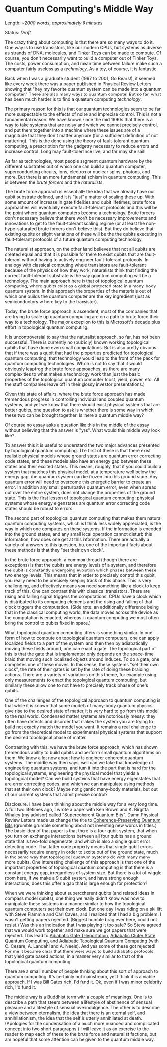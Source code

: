 # Quantum Computing's Middle Way

Length: *~2000 words, approximately 8 minutes*

Status: *Draft*

The crazy thing about computing is that there are so many ways to do it.
One way is to use transistors, like our modern CPUs, but systems as diverse 
as strands of DNA, molecules, and 
[Tinker Toys](http://ix.cs.uoregon.edu/~michaelh/110/ttoy/ttoy.html)
can be made to compute.  Of course, you don't necessarily want to build a 
computer out of Tinker Toys. The costs, power consumption, and mean time between
failure make such a computer fairly useless as a *technology*.  As a toy, 
of course, it is fantastic.

Back when I was a graduate student (1997 to 2001, Go Bears!), it seemed
like every week there was a paper published in Physical Review Letters showing
that "hey my favorite quantum system can be made into a quantum computer."
There are also many ways to quantum compute!  But so far, what has been
much harder is to find a quantum computing *technology*.

The primary reason for this is that our quantum technologies seem to
be far more suspectable to the effects of noise and imprecise control.
This is not a fundamental reason.  We have known since the mid 1990s that
there is a way to take systems that are noisy and which we cannot precisely
control, and put them together into a machine where these issues are of
a magnitude that they don't matter anymore (for a sufficient definition of
not mattering).  This is the done using the theory of fault-tolerant 
quantum computing, a prescription for the gadgetry necessary to reduce 
errors and increase control.  Long may fault-tolerance live, and
far may she sail!

As far as technologies, most people segment quantum hardware by the different 
substrates out of which one can build a quantum computer, superconducting 
circuits, ions, electron or nuclear spins, photons, and more.  But there is an 
more  fundamental schism in quantum computing.  This is between the 
*brute forcers* and the *naturalists*.

The brute force approach is essentially the idea that we already have our
qubit substrate defined, and it is "just" a matter of scaling these up.
With some amount of increase in gate fidelities and qubit lifetimes, brute
force approaches will eventually execute fault-tolerant protocols and this
will be the point where quantum computers become a technology.  Brute 
forcers don't necessary believe that there won't be necessary improvements 
and innovations to get to the fault-tolerant scaling regime (or at least 
the non-hype-saturated brute forcers don't believe this).  But they do believe 
that existing qubits or slight variations of these will be the the 
qubits executing in fault-tolerant protocols of a future quantum 
computing technology.

The naturalist approach, on the other hand believes that not all qubits 
are created equal and that it is possible for there to exist qubits 
that are fault-tolerant without having to actively engineer 
fault-tolerant protocols.  In analogy with classical computing 
where transistors are fault-tolerant because of the physics of how 
they work, naturalists think that finding the correct fault-tolerant 
substrate is the way quantum computing will be a technology. The main 
approach here is that of topological quantum computing, where qubits
exist as a global protected state in a many-body quantum system. In 
this approach the properties of the materials out of which one builds 
the quantum computer are the key ingredient (just as semiconductors w
here key to the transistor).

Today, the brute force approach is ascendent, most of the companies that
are trying to scale up quantum computing are on a path to brute force
their way to a technology.  The major exception to this is Microsoft's
decade plus effort in topological quantum computing.  

It is uncontroversial to say that the naturalist approach, so far, 
has not been successful.  There is currently no (publicly) known 
working topological qubits that have done even small computations.
But is also pretty obvious that if there was a qubit that had the 
properties predicted for topological quantum computing, that 
technology would leap to the front of the pack for quantum computing 
technologies.  Which is not to say that it would  obviously leapfrog 
the brute force approaches, as there are many complexities to what 
makes a technology work than just the basic properties of the 
topological quantum computer (cost, yield, power, etc.  All the stuff 
companies leave off in their glossy investor presentations.)

Given this state of affairs, where the brute force approach has 
made tremendous progress in controlling individual and coupled quantum 
systems, and yet we know that there should exist physical systems that 
are better qubits, one question to ask is whether there is some way in 
which these two can be brought together.  Is there a quantum middle way?  

Of course no essay asks a question like this in the middle of the essay
without believing that the answer is "yes".  What would this middle
way look like?

To answer this it is useful to understand the two major advances 
presented by topological quantum computing. The first of these is that
there exist realistic physical models whose ground states are quantum 
error correcting code states, and these models also have an energy gap 
between these states and their excited  states. This means, roughly, 
that if you could build a system that matches this physical model, 
at a temperature well below the energy gap, the  quantum system can
be frozen into this ground state. Any quantum error will need to 
overcome this energetic barrier to create an error. In  addition 
any small perturbative quantum error, even when spread out 
over the entire system, does not change the properties of the ground 
state.  This is the first lesson of topological quantum computing:
physical systems whose energy eigenstates are quantum error correcting
code states should be robust to errors.

The second part of topological quantum computing that makes them
natural quantum computing systems, which is I think less widely 
appreciated, is the way in which one computes on these systems.
If the information is encoded into the ground states, and any small
local operation cannot disturb this information, how does one get
at this information.  There are actually a variety of answers to 
this question, but one of the important facts about these methods is
that they "set their own clock".

In the brute force approach, a common thread (though there are exceptions)
is that the qubits are energy levels of a system, and therefore the
qubit is constantly undergoing evolution which phases between
these two energy levels.  This means that in order to precisely control
this qubit, you really need to be precisely keeping track of this
phase.  This is very challenging, and effectively means you need 
something like a clock to keep track of this.  One can contrast
this with classical transistors.  There are rising and falling signal 
triggers the computations. CPUs have a clock which is distributed 
to its computing elements and the rising and falling of that clock
triggers the computation.  (Side note: an additionally difference being that 
in the classical computing world, the data moves across the device as the
computation is enacted, whereas in quantum computing we most often
bring the control to qubits fixed in space.)

What topological quantum computing offers is something similar. In
one form of how to compute on topological quantum computers, one 
can apply localized fields to a part of the system, and then then 
by adiabatically moving these fields around, one can enact a gate.
The topological part of this is that the gate that is implemented 
only depends on the space-time braid that moving such localized
objects around induces.  To do a gate, one completes one of these
moves.  In this sense, these systems "set their own clock", the 
rate of their gates is set by the rate of doing these braiding
actions.  There are a variety of variations on this theme, for
example using only measurements to enact the topological quantum
computing, but similarly these allow one to not have to precisely
track phase of one's qubits.

One of the challenges of the topological approach to quantum computing
is that while it is known that some models of many-body quantum
physics give rise to the desired state of matter, it is very hard
to go from this model to the real world.  Condensed matter systems
are notoriously messy: they often have defects and disorder that
makes the system you are trying to build not exactly match the model
you want.  It remains a real challenge to go from the theoretical
model to experimental physical systems that support the desired 
topological phase of matter.

Contrasting with this, we have the brute force approach, which has
shown tremendous ability to build qubits and perform small quantum
algorithms on them. We know a lot now about how to engineer coherent
quantum systems.  The middle way then says, well can we take that
knowledge of engineering quantum systems, and turn it into the 
part that is hard for the topological systems, engineering the 
physical model that yields a topological model?  Can we build systems
that have energy eigenstates that are error correcting codes, and
which we can manipulate using methods that set their own clock?  Maybe
not gigantic many-body materials, but out of our current systems that
admit precise control?

Disclosure. I have been thinking about the middle way for a very long
time.  A full two lifetimes ago, I wrote a paper with Ken Brown and
K. Birgitta Whaley (my advisor) called "Supercoherent Quantum Bits".
Damn Physical Review Letters made us change the title to 
[Coherence-Preserving Quantum Bits](https://arxiv.org/abs/quant-ph/0012018)
(grumble grumble something about not inventing new words in titles.)
The basic idea of that paper is that there is a four qubit system,
that when you turn on exchange interactions between all four qubits
has a ground state that is two-fold degenerate, and which is also
a single qubit error detecting code. That latter code property means
that single qubit errors necessarily require energy in order to 
excite out of the ground state, much in the same way that
topological quantum systems do with many many more qubits.  One 
interesting challenge of this approach is that one of the important
properties of topological quantum computing is that there is a 
constant energy gap, irregardless of system size.  But there is a 
lot of wiggle room here, if we make a 9 qubit system, and have
strong enough interactions, does this offer a gap that is large
enough for protection?

When we were thinking about supercoherent qubits (and related ideas in
compass model qubits), one thing we really didn't know was how to 
manipulate these systems in a manner similar to how the topological
quantum computers set their own clock. But one day I was riding on a
ski lift with Steve Flammia and Carl Caves, and I realized that 
I had a big problem.  I wasn't getting papers rejected.  (Biggest
humble brag ever here, could not resist.) Was this an indication that
I was playing it too safe?  So Steve agreed that we would work together
and make sure we got papers that were rejected. This lead to
[Adiabatic Gate Teleportation](https://arxiv.org/abs/0905.0901),
[Adiabatic Cluter State Quantum Computing](https://arxiv.org/abs/0912.2098),
and [Adiabatic Topological Quantum Computing](https://arxiv.org/abs/1406.2690)
(with C. Cesare, A. Landahl and A. Neels).  And yes some of these
got rejected!  For me it became clear that there were ways to 
build adiabatic protocols that yield gate based actions, in a manner 
very similar to that of the topological quantum computing. 

There are a small number of people thinking about this sort of
approach to quantum computing.  It's certainly not mainstream, yet
I think it is a viable approach.  If I was Bill Gates rich, I'd fund
it.  Ok, even if I was minor celebrity rich, I'd fund it.

The middle way is a Buddhist term with a couple of meanings.  One is 
to describe a path that steers between a lifestyle of abstinence of 
sensual pleasure and a lifestyle of sensual overindulgence.  The other 
is to describe a view between eternalism, the idea that there is an
eternal self, and annihilationism, the idea that the self is utterly
annihilated at death.  (Apologies for the condensation of a much more
nuanced and complicated concept into two short paragraphs.)  I will
leave it as an exercise to the reader to map each of these to the
brute force and naturalist factions, but am hopeful that some 
attention can be given to the quantum middle way.